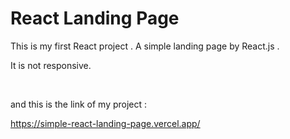 # React Landing Page
This is my first React project . A simple landing page by React.js .

It is not responsive.

<br/>

and this is the link of my project :

https://simple-react-landing-page.vercel.app/
